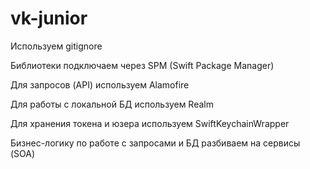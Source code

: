# vk-junior

Используем gitignore

Библиотеки подключаем через SPM (Swift Package Manager)

Для запросов (API) используем Alamofire

Для работы с локальной БД используем Realm

Для хранения токена и юзера используем SwiftKeychainWrapper

Бизнес-логику по работе с запросами и БД разбиваем на сервисы (SOA)


